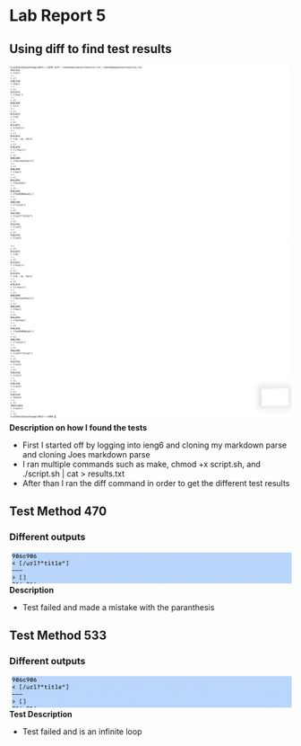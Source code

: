 # Lab Report 5
## Using diff to find test results
![Image](Right1.png) 
![Image](Right2.png) 
**Description on how I found the tests** 
- First I started off by logging into ieng6 and cloning my markdown parse and cloning Joes markdown parse
- I ran multiple commands such as make, chmod +x script.sh, and ./script.sh | cat > results.txt
- After than I ran the diff command in order to get the different test results

## Test Method 470
### Different outputs
![Image](Pic1.png) 
**Description** 
- Test failed and made a mistake with the paranthesis

## Test Method 533
### Different outputs
![Image](Pic1.png) 
**Test Description** 
- Test failed and is an infinite loop
